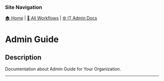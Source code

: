 <!-- description: Documentation about Admin Guide for Your Organization. -->

### Site Navigation
[🏠 Home](../../../README.md) | [📂 All Workflows](../../../users/users.md) | [⚙ IT Admin Docs](../../README.md)

# Admin Guide

## Description
Documentation about Admin Guide for Your Organization.

---